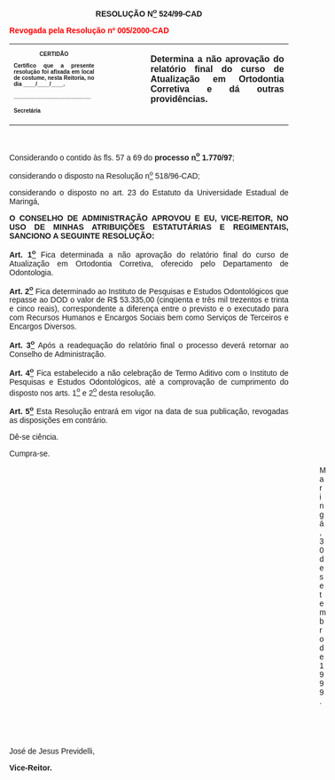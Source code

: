<BODY>

<B><FONT FACE="Arial"><P ALIGN="JUSTIFY"></P>
<P ALIGN="CENTER">RESOLU&Ccedil;&Atilde;O  N<U><SUP>o</U></SUP> 524/99-CAD</P>
<P ALIGN="JUSTIFY"></P>
</FONT><FONT FACE="Arial" COLOR="#ff0000"><P ALIGN="JUSTIFY">Revogada pela Resolu&ccedil;&atilde;o nº 005/2000-CAD</P>
</B></FONT><FONT FACE="Arial"><P ALIGN="JUSTIFY"></P></FONT>
<TABLE CELLSPACING=0 BORDER=0 CELLPADDING=7 WIDTH=621>
<TR><TD WIDTH="32%" VALIGN="TOP">
<B><FONT FACE="Arial" SIZE=1><P ALIGN="CENTER">CERTID&Atilde;O</P>
<P ALIGN="JUSTIFY">   Certifico que a presente resolu&ccedil;&atilde;o foi afixada em local de costume, nesta Reitoria, no dia ____/____/____.</P>
<P ALIGN="JUSTIFY"></P>
<P ALIGN="JUSTIFY">_________________________</P>
<P ALIGN="JUSTIFY">Secret&aacute;ria</B></FONT></TD>
<TD WIDTH="17%" VALIGN="TOP">&nbsp;</TD>
<TD WIDTH="52%" VALIGN="TOP">
<B><FONT FACE="Arial"><P ALIGN="JUSTIFY">Determina a n&atilde;o aprova&ccedil;&atilde;o do relat&oacute;rio final do curso de Atualiza&ccedil;&atilde;o em Ortodontia Corretiva e d&aacute; outras provid&ecirc;ncias.</P>
<P ALIGN="JUSTIFY"></B></FONT></TD>
</TR>
</TABLE>

<FONT FACE="Arial"><P ALIGN="JUSTIFY">&nbsp;</P>
<P ALIGN="JUSTIFY">&#9;Considerando o contido &agrave;s fls. 57 a 69 do <B>processo n<U><SUP>o</U></SUP> 1.770/97</B>;</P>
<B><P ALIGN="JUSTIFY">&#9;</B>considerando o disposto na Resolu&ccedil;&atilde;o n<U><SUP>o</U></SUP> 518/96-CAD;</P>
<B><P ALIGN="JUSTIFY">&#9;</B>considerando o disposto no art. 23 do Estatuto da Universidade Estadual de Maring&aacute;,</P>
<B><P ALIGN="JUSTIFY"></P>
<P ALIGN="JUSTIFY">O CONSELHO DE ADMINISTRA&Ccedil;&Atilde;O APROVOU E EU, VICE-REITOR, NO USO DE MINHAS ATRIBUI&Ccedil;&Otilde;ES ESTATUT&Aacute;RIAS E REGIMENTAIS, SANCIONO A SEGUINTE RESOLU&Ccedil;&Atilde;O:</P>
<P ALIGN="JUSTIFY"></P>
<P ALIGN="JUSTIFY">Art. 1<U><SUP>o</U></SUP> </B>Fica determinada a n&atilde;o aprova&ccedil;&atilde;o do relat&oacute;rio final do curso de Atualiza&ccedil;&atilde;o em Ortodontia Corretiva, oferecido pelo Departamento de Odontologia.</P>
<B><P ALIGN="JUSTIFY">Art. 2<U><SUP>o</B></U></SUP> Fica determinado ao Instituto de Pesquisas e Estudos Odontol&oacute;gicos que repasse ao DOD o valor de R$ 53.335,00 (cinq&uuml;enta e tr&ecirc;s mil trezentos e trinta e cinco reais), correspondente a diferen&ccedil;a entre o previsto e o executado para com Recursos Humanos e Encargos Sociais bem como Servi&ccedil;os de Terceiros e Encargos Diversos.</P>
<B><P ALIGN="JUSTIFY">Art. 3<U><SUP>o</B></U></SUP> Ap&oacute;s a readequa&ccedil;&atilde;o do relat&oacute;rio final o processo dever&aacute; retornar ao Conselho de Administra&ccedil;&atilde;o.</P>
<B><P ALIGN="JUSTIFY">Art. 4<U><SUP>o</B></U></SUP> Fica estabelecido a n&atilde;o celebra&ccedil;&atilde;o de Termo Aditivo com o Instituto de Pesquisas e Estudos Odontol&oacute;gicos, at&eacute; a comprova&ccedil;&atilde;o de cumprimento do disposto nos arts. 1<U><SUP>o</U></SUP> e 2<U><SUP>o</U></SUP> desta resolu&ccedil;&atilde;o.</P>
<B><P ALIGN="JUSTIFY">Art. 5<U><SUP>o</B></U></SUP> Esta Resolu&ccedil;&atilde;o entrar&aacute; em vigor na data de sua publica&ccedil;&atilde;o, revogadas as disposi&ccedil;&otilde;es em contr&aacute;rio.</P>
<P ALIGN="JUSTIFY">D&ecirc;-se ci&ecirc;ncia.</P>
<P ALIGN="JUSTIFY">Cumpra-se.</P>
<P ALIGN="JUSTIFY"></P><DIR>
<DIR>
<DIR>
<DIR>
<DIR>
<DIR>
<DIR>
<DIR>
<DIR>
<DIR>
<DIR>
<DIR>
<DIR>
<DIR>

<P ALIGN="JUSTIFY">Maring&aacute;, 30 de setembro de 1999.</P>
<P ALIGN="JUSTIFY"></P>
<P ALIGN="JUSTIFY">&nbsp;</P>
<P ALIGN="JUSTIFY">&nbsp;</P></DIR>
</DIR>
</DIR>
</DIR>
</DIR>
</DIR>
</DIR>
</DIR>
</DIR>
</DIR>
</DIR>
</DIR>
</DIR>
</DIR>

<P ALIGN="JUSTIFY">&#9;&#9;&#9;&#9;&#9;&#9;&#9;Jos&eacute; de Jesus Previdelli,</P>
<P ALIGN="JUSTIFY">&#9;&#9;&#9;&#9;&#9;&#9;&#9;<B>Vice-Reitor.</P></B></FONT></BODY>
